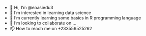 - 👋 Hi, I’m @eaasiedu3
- 👀 I’m interested in learning data science
- 🌱 I’m currently learning some basics in R programming language
- 💞️ I’m looking to collaborate on ...
- 📫 How to reach me on +233559525262

<!---
eaasiedu3/eaasiedu3 is a ✨ special ✨ repository because its `README.md` (this file) appears on your GitHub profile.
You can click the Preview link to take a look at your changes.
--->
